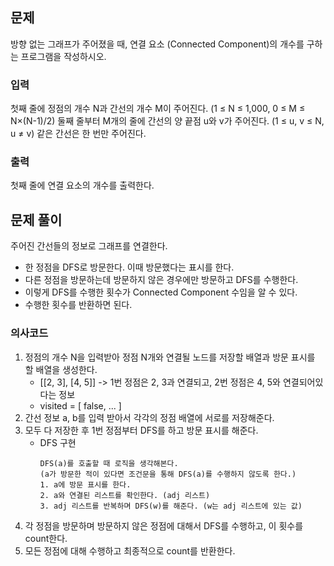 ## 문제
방향 없는 그래프가 주어졌을 때, 연결 요소 (Connected Component)의 개수를 구하는 프로그램을 작성하시오.

### 입력
첫째 줄에 정점의 개수 N과 간선의 개수 M이 주어진다. (1 ≤ N ≤ 1,000, 0 ≤ M ≤ N×(N-1)/2) 둘째 줄부터 M개의 줄에 간선의 양 끝점 u와 v가 주어진다. (1 ≤ u, v ≤ N, u ≠ v) 같은 간선은 한 번만 주어진다.

### 출력
첫째 줄에 연결 요소의 개수를 출력한다.

## 문제 풀이
주어진 간선들의 정보로 그래프를 연결한다.
- 한 정점을 DFS로 방문한다. 이때 방문했다는 표시를 한다.
- 다른 정점을 방문하는데 방문하지 않은 경우에만 방문하고 DFS를 수행한다.
- 이렇게 DFS를 수행한 횟수가 Connected Component 수임을 알 수 있다.
- 수행한 횟수를 반환하면 된다.

### 의사코드
1. 정점의 개수 N을 입력받아 정점 N개와 연결될 노드를 저장할 배열과 방문 표시를 할 배열을 생성한다.
    - [[2, 3], [4, 5]] -> 1번 정점은 2, 3과 연결되고, 2번 정점은 4, 5와 연결되어있다는 정보
    - visited = [ false, ... ]
2. 간선 정보 a, b를 입력 받아서 각각의 정점 배열에 서로를 저장해준다.
3. 모두 다 저장한 후 1번 정점부터 DFS를 하고 방문 표시를 해준다. 
    - DFS 구현
      ```
      DFS(a)를 호출할 때 로직을 생각해본다.
      (a가 방문한 적이 있다면 조건문을 통해 DFS(a)를 수행하지 않도록 한다.)
      1. a에 방문 표시를 한다.
      2. a와 연결된 리스트를 확인한다. (adj 리스트)
      3. adj 리스트를 반복하며 DFS(w)를 해준다. (w는 adj 리스트에 있는 값)
      ```
4. 각 정점을 방문하며 방문하지 않은 정점에 대해서 DFS를 수행하고, 이 횟수를 count한다.
5. 모든 정점에 대해 수행하고 최종적으로 count를 반환한다. 